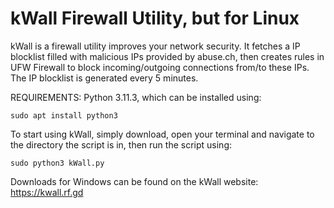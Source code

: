 # kWall Firewall Utility, but for Linux
kWall is a firewall utility improves your network security. It fetches a IP blocklist filled with malicious IPs provided by abuse.ch, then creates rules in UFW Firewall to block incoming/outgoing connections from/to these IPs. The IP blocklist is generated every 5 minutes.

REQUIREMENTS: Python 3.11.3, which can be installed using:
```
sudo apt install python3
```

To start using kWall, simply download, open your terminal and navigate to the directory the script is in, then run the script using:
```
sudo python3 kWall.py
```

Downloads for Windows can be found on the kWall website: https://kwall.rf.gd
